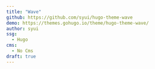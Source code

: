 ```yaml
---
title: "Wave"
github: https://github.com/syui/hugo-theme-wave
demo: https://themes.gohugo.io/theme/hugo-theme-wave/
author: syui
ssg:
  - Hugo
cms:
  - No Cms
draft: true
---
```

